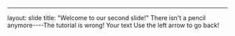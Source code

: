 ---

layout: slide
title: "Welcome to our second slide!"
There isn't a pencil anymore----The tutorial is wrong!
Your text
Use the left arrow to go back!
